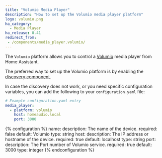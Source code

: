 ```yaml
---
title: "Volumio Media Player"
description: "How to set up the Volumio media player platform"
logo: volumio.png
ha_category:
  - Media Player
ha_release: 0.41
redirect_from:
 - /components/media_player.volumio/
---
```


The `Volumio` platform allows you to control a [Volumio](http://volumio.org) media player from Home Assistant.

The preferred way to set up the Volumio platform is by enabling the [discovery component](/components/discovery/).

In case the discovery does not work, or you need specific configuration variables, you can add the following to your `configuration.yaml` file:

```yaml
# Example configuration.yaml entry
media_player:
  - platform: volumio
    host: homeaudio.local
    port: 3000
```

{% configuration %}
name:
  description: The name of the device.
  required: false
  default: Volumio
  type: string
host:
  description: The IP address or hostname of the device.
  required: true
  default: localhost
  type: string
port:
  description: The Port number of Volumio service.
  required: true
  default: 3000
  type: integer
{% endconfiguration %}
